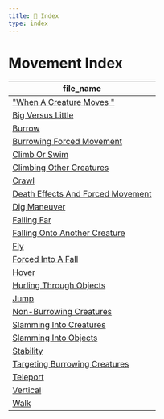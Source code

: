 ```yaml
---
title: 📑 Index
type: index
---
```


# Movement Index

| file_name                                                                         |
| --------------------------------------------------------------------------------- |
| ["When A Creature Moves "](../%22When%20A%20Creature%20Moves%20%22)               |
| [Big Versus Little](../Big%20Versus%20Little)                                     |
| [Burrow](../Burrow)                                                               |
| [Burrowing Forced Movement](../Burrowing%20Forced%20Movement)                     |
| [Climb Or Swim](../Climb%20Or%20Swim)                                             |
| [Climbing Other Creatures](../Climbing%20Other%20Creatures)                       |
| [Crawl](../Crawl)                                                                 |
| [Death Effects And Forced Movement](../Death%20Effects%20And%20Forced%20Movement) |
| [Dig Maneuver](../Dig%20Maneuver)                                                 |
| [Falling Far](../Falling%20Far)                                                   |
| [Falling Onto Another Creature](../Falling%20Onto%20Another%20Creature)           |
| [Fly](../Fly)                                                                     |
| [Forced Into A Fall](../Forced%20Into%20A%20Fall)                                 |
| [Hover](../Hover)                                                                 |
| [Hurling Through Objects](../Hurling%20Through%20Objects)                         |
| [Jump](../Jump)                                                                   |
| [Non-Burrowing Creatures](../Non-Burrowing%20Creatures)                           |
| [Slamming Into Creatures](../Slamming%20Into%20Creatures)                         |
| [Slamming Into Objects](../Slamming%20Into%20Objects)                             |
| [Stability](../Stability)                                                         |
| [Targeting Burrowing Creatures](../Targeting%20Burrowing%20Creatures)             |
| [Teleport](../Teleport)                                                           |
| [Vertical](../Vertical)                                                           |
| [Walk](../Walk)                                                                   |
